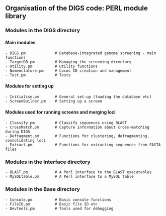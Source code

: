 **Organisation of the DIGS code: PERL module library**
------------------------------------------------------------------------------------

### **Modules in the DIGS directory**

#### Main modules

```
- DIGS.pm             # Database-integrated genome screening - main functions
- TargetDB.pm         # Managing the screening directory
- Utility.pm          # Utility functions
- Nomenclature.pm     # Locus ID creation and management 
- Test.pm             # Tests
```

#### Modules for setting up

```
- Initialise.pm       # General set-up (loading the database etc)
- ScreenBuilder.pm    # Setting up a screen
```

#### Modules used for running screens and merging loci

```
- Classify.pm         # Classify sequences using BLAST
- CrossMatch.pm       # Capture information about cross-matching during DIGS
- Defragment.pm       # Functions for clustering, defragmenting, consolidating loci
- Extract.pm          # Functions for extracting sequences from FASTA files 
```

### **Modules in the Interface directory**

```
- BLAST.pm            # A Perl interface to the BLAST executables
- MySQLtable.pm       # A Perl interface to a MySQL table
```

### **Modules in the Base directory**

```
- Console.pm          # Basic console functions
- FileIO.pm           # Basic file IO etc 
- DevTools.pm         # Tools used for debugging
```
